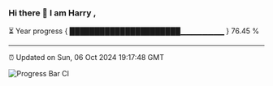 ### Hi there 👋 I am Harry , 

⏳ Year progress { ██████████████████████▁▁▁▁▁▁▁▁ } 76.45 %

---

⏰ Updated on Sun, 06 Oct 2024 19:17:48 GMT

![Progress Bar CI](https://github.com/duykhang68/duykhang68/workflows/Progress%20Bar%20CI/badge.svg)
